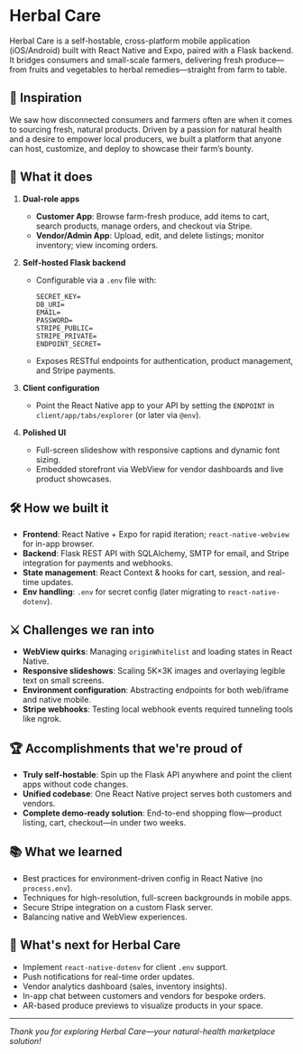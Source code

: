 # Herbal Care

Herbal Care is a self-hostable, cross-platform mobile application (iOS/Android) built with React Native and Expo, paired with a Flask backend. It bridges consumers and small-scale farmers, delivering fresh produce—from fruits and vegetables to herbal remedies—straight from farm to table.

## 🎯 Inspiration

We saw how disconnected consumers and farmers often are when it comes to sourcing fresh, natural products. Driven by a passion for natural health and a desire to empower local producers, we built a platform that anyone can host, customize, and deploy to showcase their farm’s bounty.

## 🚀 What it does

1. **Dual-role apps**

   * **Customer App**: Browse farm-fresh produce, add items to cart, search products, manage orders, and checkout via Stripe.
   * **Vendor/Admin App**: Upload, edit, and delete listings; monitor inventory; view incoming orders.

2. **Self-hosted Flask backend**

   * Configurable via a `.env` file with:

     ```env
     SECRET_KEY=
     DB_URI=
     EMAIL=
     PASSWORD=
     STRIPE_PUBLIC=
     STRIPE_PRIVATE=
     ENDPOINT_SECRET=
     ```
   * Exposes RESTful endpoints for authentication, product management, and Stripe payments.

3. **Client configuration**

   * Point the React Native app to your API by setting the `ENDPOINT` in `client/app/tabs/explorer` (or later via `@env`).

4. **Polished UI**

   * Full-screen slideshow with responsive captions and dynamic font sizing.
   * Embedded storefront via WebView for vendor dashboards and live product showcases.

## 🛠️ How we built it

* **Frontend**: React Native + Expo for rapid iteration; `react-native-webview` for in-app browser.
* **Backend**: Flask REST API with SQLAlchemy, SMTP for email, and Stripe integration for payments and webhooks.
* **State management**: React Context & hooks for cart, session, and real-time updates.
* **Env handling**: `.env` for secret config (later migrating to `react-native-dotenv`).

## ⚔️ Challenges we ran into

* **WebView quirks**: Managing `originWhitelist` and loading states in React Native.
* **Responsive slideshows**: Scaling 5K×3K images and overlaying legible text on small screens.
* **Environment configuration**: Abstracting endpoints for both web/iframe and native mobile.
* **Stripe webhooks**: Testing local webhook events required tunneling tools like ngrok.

## 🏆 Accomplishments that we're proud of

* **Truly self-hostable**: Spin up the Flask API anywhere and point the client apps without code changes.
* **Unified codebase**: One React Native project serves both customers and vendors.
* **Complete demo-ready solution**: End-to-end shopping flow—product listing, cart, checkout—in under two weeks.

## 📚 What we learned

* Best practices for environment-driven config in React Native (no `process.env`).
* Techniques for high-resolution, full-screen backgrounds in mobile apps.
* Secure Stripe integration on a custom Flask server.
* Balancing native and WebView experiences.

## 🔮 What's next for Herbal Care

* Implement `react-native-dotenv` for client `.env` support.
* Push notifications for real-time order updates.
* Vendor analytics dashboard (sales, inventory insights).
* In-app chat between customers and vendors for bespoke orders.
* AR-based produce previews to visualize products in your space.

---

*Thank you for exploring Herbal Care—your natural-health marketplace solution!*
